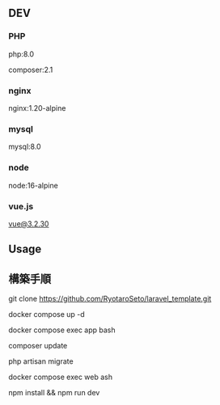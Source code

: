 ## DEV

### PHP

php:8.0

composer:2.1

### nginx

nginx:1.20-alpine

### mysql

mysql:8.0

### node

node:16-alpine

### vue.js

vue@3.2.30

## Usage

## 構築手順

git clone https://github.com/RyotaroSeto/laravel_template.git

docker compose up -d

docker compose exec app bash

composer update

php artisan migrate

docker compose exec web ash

npm install && npm run dev
